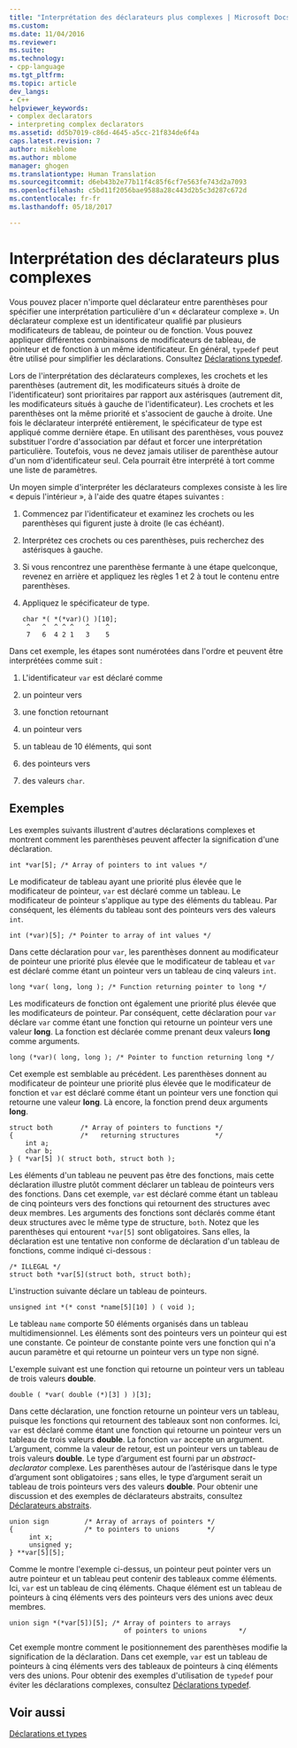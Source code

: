 ```yaml
---
title: "Interprétation des déclarateurs plus complexes | Microsoft Docs"
ms.custom: 
ms.date: 11/04/2016
ms.reviewer: 
ms.suite: 
ms.technology:
- cpp-language
ms.tgt_pltfrm: 
ms.topic: article
dev_langs:
- C++
helpviewer_keywords:
- complex declarators
- interpreting complex declarators
ms.assetid: dd5b7019-c86d-4645-a5cc-21f834de6f4a
caps.latest.revision: 7
author: mikeblome
ms.author: mblome
manager: ghogen
ms.translationtype: Human Translation
ms.sourcegitcommit: d6eb43b2e77b11f4c85f6cf7e563fe743d2a7093
ms.openlocfilehash: c5bd11f2056bae9588a28c443d2b5c3d287c672d
ms.contentlocale: fr-fr
ms.lasthandoff: 05/18/2017

---
```

# <a name="interpreting-more-complex-declarators"></a>Interprétation des déclarateurs plus complexes
Vous pouvez placer n'importe quel déclarateur entre parenthèses pour spécifier une interprétation particulière d'un « déclarateur complexe ». Un déclarateur complexe est un identificateur qualifié par plusieurs modificateurs de tableau, de pointeur ou de fonction. Vous pouvez appliquer différentes combinaisons de modificateurs de tableau, de pointeur et de fonction à un même identificateur. En général, `typedef` peut être utilisé pour simplifier les déclarations. Consultez [Déclarations typedef](../c-language/typedef-declarations.md).  
  
 Lors de l'interprétation des déclarateurs complexes, les crochets et les parenthèses (autrement dit, les modificateurs situés à droite de l'identificateur) sont prioritaires par rapport aux astérisques (autrement dit, les modificateurs situés à gauche de l'identificateur). Les crochets et les parenthèses ont la même priorité et s'associent de gauche à droite. Une fois le déclarateur interprété entièrement, le spécificateur de type est appliqué comme dernière étape. En utilisant des parenthèses, vous pouvez substituer l'ordre d'association par défaut et forcer une interprétation particulière. Toutefois, vous ne devez jamais utiliser de parenthèse autour d'un nom d'identificateur seul. Cela pourrait être interprété à tort comme une liste de paramètres.  
  
 Un moyen simple d'interpréter les déclarateurs complexes consiste à les lire « depuis l'intérieur », à l'aide des quatre étapes suivantes :  
  
1.  Commencez par l'identificateur et examinez les crochets ou les parenthèses qui figurent juste à droite (le cas échéant).  
  
2.  Interprétez ces crochets ou ces parenthèses, puis recherchez des astérisques à gauche.  
  
3.  Si vous rencontrez une parenthèse fermante à une étape quelconque, revenez en arrière et appliquez les règles 1 et 2 à tout le contenu entre parenthèses.  
  
4.  Appliquez le spécificateur de type.  
  
    ```  
    char *( *(*var)() )[10];  
     ^   ^  ^ ^ ^   ^    ^  
     7   6  4 2 1   3    5  
    ```  
  
 Dans cet exemple, les étapes sont numérotées dans l'ordre et peuvent être interprétées comme suit :  
  
1.  L'identificateur `var` est déclaré comme  
  
2.  un pointeur vers  
  
3.  une fonction retournant  
  
4.  un pointeur vers  
  
5.  un tableau de 10 éléments, qui sont  
  
6.  des pointeurs vers  
  
7.  des valeurs `char`.  
  
## <a name="examples"></a>Exemples  
 Les exemples suivants illustrent d'autres déclarations complexes et montrent comment les parenthèses peuvent affecter la signification d'une déclaration.  
  
```  
int *var[5]; /* Array of pointers to int values */  
```  
  
 Le modificateur de tableau ayant une priorité plus élevée que le modificateur de pointeur, `var` est déclaré comme un tableau. Le modificateur de pointeur s'applique au type des éléments du tableau. Par conséquent, les éléments du tableau sont des pointeurs vers des valeurs `int`.  
  
```  
int (*var)[5]; /* Pointer to array of int values */  
```  
  
 Dans cette déclaration pour `var`, les parenthèses donnent au modificateur de pointeur une priorité plus élevée que le modificateur de tableau et `var` est déclaré comme étant un pointeur vers un tableau de cinq valeurs `int`.  
  
```  
long *var( long, long ); /* Function returning pointer to long */  
```  
  
 Les modificateurs de fonction ont également une priorité plus élevée que les modificateurs de pointeur. Par conséquent, cette déclaration pour `var` déclare `var` comme étant une fonction qui retourne un pointeur vers une valeur **long**. La fonction est déclarée comme prenant deux valeurs **long** comme arguments.  
  
```  
long (*var)( long, long ); /* Pointer to function returning long */  
```  
  
 Cet exemple est semblable au précédent. Les parenthèses donnent au modificateur de pointeur une priorité plus élevée que le modificateur de fonction et `var` est déclaré comme étant un pointeur vers une fonction qui retourne une valeur **long**. Là encore, la fonction prend deux arguments **long**.  
  
```  
struct both       /* Array of pointers to functions */  
{                 /*   returning structures         */  
    int a;  
    char b;  
} ( *var[5] )( struct both, struct both );  
```  
  
 Les éléments d'un tableau ne peuvent pas être des fonctions, mais cette déclaration illustre plutôt comment déclarer un tableau de pointeurs vers des fonctions. Dans cet exemple, `var` est déclaré comme étant un tableau de cinq pointeurs vers des fonctions qui retournent des structures avec deux membres. Les arguments des fonctions sont déclarés comme étant deux structures avec le même type de structure, `both`. Notez que les parenthèses qui entourent `*var[5]` sont obligatoires. Sans elles, la déclaration est une tentative non conforme de déclaration d'un tableau de fonctions, comme indiqué ci-dessous :  
  
```  
/* ILLEGAL */  
struct both *var[5](struct both, struct both);  
```  
  
 L'instruction suivante déclare un tableau de pointeurs.  
  
```  
unsigned int *(* const *name[5][10] ) ( void );  
```  
  
 Le tableau `name` comporte 50 éléments organisés dans un tableau multidimensionnel. Les éléments sont des pointeurs vers un pointeur qui est une constante. Ce pointeur de constante pointe vers une fonction qui n'a aucun paramètre et qui retourne un pointeur vers un type non signé.  
  
 L'exemple suivant est une fonction qui retourne un pointeur vers un tableau de trois valeurs **double**.  
  
```  
double ( *var( double (*)[3] ) )[3];  
```  
  
 Dans cette déclaration, une fonction retourne un pointeur vers un tableau, puisque les fonctions qui retournent des tableaux sont non conformes. Ici, `var` est déclaré comme étant une fonction qui retourne un pointeur vers un tableau de trois valeurs **double**. La fonction `var` accepte un argument. L’argument, comme la valeur de retour, est un pointeur vers un tableau de trois valeurs **double**. Le type d’argument est fourni par un *abstract-declarator* complexe. Les parenthèses autour de l’astérisque dans le type d’argument sont obligatoires ; sans elles, le type d’argument serait un tableau de trois pointeurs vers des valeurs **double**. Pour obtenir une discussion et des exemples de déclarateurs abstraits, consultez [Déclarateurs abstraits](../c-language/c-abstract-declarators.md).  
  
```  
union sign         /* Array of arrays of pointers */  
{                  /* to pointers to unions       */  
     int x;  
     unsigned y;  
} **var[5][5];  
```  
  
 Comme le montre l'exemple ci-dessus, un pointeur peut pointer vers un autre pointeur et un tableau peut contenir des tableaux comme éléments. Ici, `var` est un tableau de cinq éléments. Chaque élément est un tableau de pointeurs à cinq éléments vers des pointeurs vers des unions avec deux membres.  
  
```  
union sign *(*var[5])[5]; /* Array of pointers to arrays  
                             of pointers to unions        */  
```  
  
 Cet exemple montre comment le positionnement des parenthèses modifie la signification de la déclaration. Dans cet exemple, `var` est un tableau de pointeurs à cinq éléments vers des tableaux de pointeurs à cinq éléments vers des unions. Pour obtenir des exemples d'utilisation de `typedef` pour éviter les déclarations complexes, consultez [Déclarations typedef](../c-language/typedef-declarations.md).  
  
## <a name="see-also"></a>Voir aussi  
 [Déclarations et types](../c-language/declarations-and-types.md)
